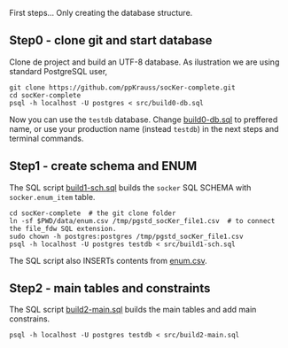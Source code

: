 First steps... Only creating the database structure.

## Step0 - clone git and start database

Clone de project and build an UTF-8 database. As ilustration we are using standard PostgreSQL user,

```
git clone https://github.com/ppKrauss/socKer-complete.git
cd socKer-complete
psql -h localhost -U postgres < src/build0-db.sql
```
Now you can use the `testdb` database. Change [build0-db.sql](build0-db.sql) to preffered name, or use your production name (instead `testdb`) in the next steps and terminal commands.

##  Step1 - create schema and ENUM

The SQL script [build1-sch.sql](build1-sch.sql) builds the `socker` SQL SCHEMA with `socker.enum_item` table.

```
cd socKer-complete  # the git clone folder
ln -sf $PWD/data/enum.csv /tmp/pgstd_socKer_file1.csv  # to connect the file_fdw SQL extension.
sudo chown -h postgres:postgres /tmp/pgstd_socKer_file1.csv
psql -h localhost -U postgres testdb < src/build1-sch.sql
```
The SQL script also INSERTs contents from [enum.csv](../data/enum.csv).

##  Step2 - main tables and constraints

The SQL script [build2-main.sql](build2-main.sql) builds the main tables and add main constrains.

```
psql -h localhost -U postgres testdb < src/build2-main.sql
```
